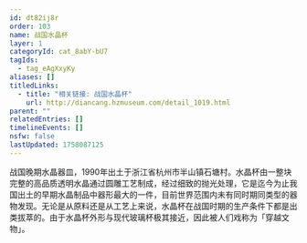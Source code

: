 ```yaml
---
id: dt82ij8r
order: 103
name: 战国水晶杯
layer: 1
categoryId: cat_8abY-bU7
tagIds:
  - tag_eAgXxyKy
aliases: []
titledLinks:
  - title: "相关链接: 战国水晶杯"
    url: http://diancang.hzmuseum.com/detail_1019.html
parent: ""
relatedEntries: []
timelineEvents: []
nsfw: false
lastUpdated: 1758087125
---
```


战国晚期水晶器皿，1990年出土于浙江省杭州市半山镇石塘村。水晶杯由一整块完整的高品质透明水晶通过圆雕工艺制成，经过细致的抛光处理，它是迄今为止我国出土的早期水晶制品中器形最大的一件，目前世界范围内未有同时期同类型的器物发现。无论是从原料还是从工艺上来说，水晶杯在战国时期的生产条件下都是出类拔萃的。由于水晶杯外形与现代玻璃杯极其接近，因此被人们戏称为「穿越文物」。